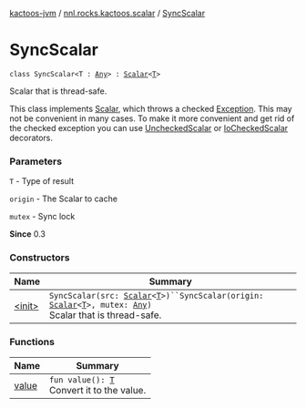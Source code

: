 [kactoos-jvm](../../index.md) / [nnl.rocks.kactoos.scalar](../index.md) / [SyncScalar](./index.md)

# SyncScalar

`class SyncScalar<T : `[`Any`](https://kotlinlang.org/api/latest/jvm/stdlib/kotlin/-any/index.html)`> : `[`Scalar`](../../nnl.rocks.kactoos/-scalar/index.md)`<`[`T`](index.md#T)`>`

Scalar that is thread-safe.

This class implements [Scalar](../../nnl.rocks.kactoos/-scalar/index.md), which throws a checked
[Exception](https://kotlinlang.org/api/latest/jvm/stdlib/kotlin/-exception/index.html). This may not be convenient in many cases. To make
it more convenient and get rid of the checked exception you can
use [UncheckedScalar](../-unchecked-scalar/index.md) or [IoCheckedScalar](../-io-checked-scalar/index.md) decorators.

### Parameters

`T` - Type of result

`origin` - The Scalar to cache

`mutex` - Sync lock

**Since**
0.3

### Constructors

| Name | Summary |
|---|---|
| [&lt;init&gt;](-init-.md) | `SyncScalar(src: `[`Scalar`](../../nnl.rocks.kactoos/-scalar/index.md)`<`[`T`](index.md#T)`>)``SyncScalar(origin: `[`Scalar`](../../nnl.rocks.kactoos/-scalar/index.md)`<`[`T`](index.md#T)`>, mutex: `[`Any`](https://kotlinlang.org/api/latest/jvm/stdlib/kotlin/-any/index.html)`)`<br>Scalar that is thread-safe. |

### Functions

| Name | Summary |
|---|---|
| [value](value.md) | `fun value(): `[`T`](index.md#T)<br>Convert it to the value. |
